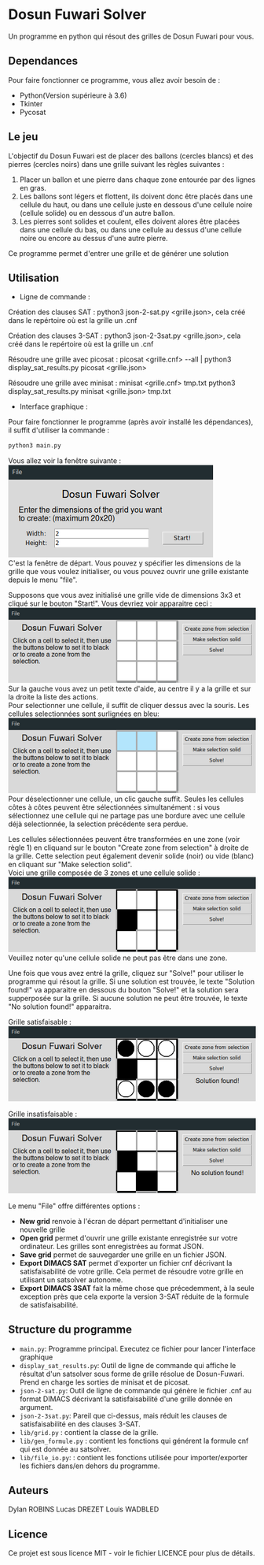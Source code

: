 # Dosun Fuwari Solver

Un programme en python qui résout des grilles de Dosun Fuwari pour vous.

## Dependances

Pour faire fonctionner ce programme, vous allez avoir besoin de :
- Python(Version supérieure à 3.6)
- Tkinter
- Pycosat

## Le jeu

L'objectif du Dosun Fuwari est de placer des ballons (cercles blancs) et des pierres (cercles noirs) dans une grille suivant les règles suivantes :
1. Placer un ballon et une pierre dans chaque zone entourée par des lignes en gras.
2. Les ballons sont légers et flottent, ils doivent donc être placés dans une cellule du haut, ou dans une cellule juste en dessous d'une cellule noire (cellule solide) ou en dessous d'un autre ballon.
3. Les pierres sont solides et coulent, elles doivent alores être placées dans une cellule du bas, ou dans une cellule au dessus d'une cellule noire ou encore au dessus d'une autre pierre.

Ce programme permet d'entrer une grille et de générer une solution

## Utilisation
+ Ligne de commande :

Création des clauses SAT : 
python3 json-2-sat.py <grille.json>, cela créé dans le repértoire où est la grille un .cnf
  
Création des clauses 3-SAT : 
python3 json-2-3sat.py <grille.json>, cela créé dans le repértoire où est la grille un .cnf
  
Résoudre une grille avec picosat : 
picosat <grille.cnf> --all | python3 display_sat_results.py picosat <grille.json>

Résoudre une grille avec minisat : 
minisat <grille.cnf> tmp.txt
python3 display_sat_results.py minisat <grille.json> tmp.txt

+ Interface graphique :

Pour faire fonctionner le programme (après avoir installé les dépendances), il suffit d'utiliser la commande :
```sh
python3 main.py
```

Vous allez voir la fenêtre suivante :  
![Start screen](img/Start_Frame.png)  
C'est la fenêtre de départ. Vous pouvez y spécifier les dimensions de la grille que vous voulez initialiser, ou vous pouvez ouvrir une grille existante depuis le menu "file".

Supposons que vous avez initialisé une grille vide de dimensions 3x3 et cliqué sur le bouton "Start!". Vous devriez voir apparaitre ceci :  
![Editor - intial state](img/Editor_Frame_init.png)  
Sur la gauche vous avez un petit texte d'aide, au centre il y a la grille et sur la droite la liste des actions.  
Pour selectionner une cellule, il suffit de cliquer dessus avec la souris. Les cellules selectionnées sont surlignées en bleu:  
![Editor - selection](img/Editor_Frame_selection.png)  
Pour déselectionner une cellule, un clic gauche suffit. Seules les cellules côtes à côtes peuvent être sélectionnées simultanément : si vous sélectionnez une cellule qui ne partage pas une bordure avec une cellule déjà selectionnée, la selection précédente sera perdue.

Les cellules sélectionnées peuvent être transformées en une zone (voir règle 1) en cliquand sur le bouton "Create zone from selection" à droite de la grille. Cette selection peut également devenir solide (noir) ou vide (blanc) en cliquant sur "Make selection solid".  
Voici une grille composée de 3 zones et une cellule solide :  
![Editor - example grid](img/Editor_Frame_example_grid.png)  
Veuillez noter qu'une cellule solide ne peut pas être dans une zone.

Une fois que vous avez entré la grille, cliquez sur "Solve!" pour utiliser le programme qui résout la grille. Si une solution est trouvée, le texte "Solution found!" va apparaitre en dessous du bouton "Solve!" et la solution sera supperposée sur la grille. Si aucune solution ne peut être trouvée, le texte "No solution found!" apparaitra.

Grille satisfaisable :  
![Editor - satisfiable grid](img/Editor_Frame_sat.png)

Grille insatisfaisable :  
![Editor - unsatisfiable grid](img/Editor_Frame_unsat.png)

Le menu "File" offre différentes options :
- **New grid** renvoie à l'écran de départ permettant d'initialiser une nouvelle grille
- **Open grid** permet d'ouvrir une grille existante enregistrée sur votre ordinateur. Les grilles sont enregistrées au format JSON.
- **Save grid** permet de sauvegarder une grille en un fichier JSON.
- **Export DIMACS SAT** permet d'exporter un fichier cnf décrivant la satisfaisabilité de votre grille. Cela permet de résoudre votre grille en utilisant un satsolver autonome.
- **Export DIMACS 3SAT** fait la même chose que précedemment, à la seule exception près que cela exporte la version 3-SAT réduite de la formule de satisfaisabilité.

## Structure du programme
- `main.py`: Programme principal. Executez ce fichier pour lancer l'interface graphique
- `display_sat_results.py`: Outil de ligne de commande qui affiche le résultat d'un satsolver sous forme de grille résolue de Dosun-Fuwari. Prend en charge les sorties de minisat et de picosat.
- `json-2-sat.py`: Outil de ligne de commande qui génère le fichier .cnf au format DIMACS décrivant la satisfaisabilité d'une grille donnée en argument.
- `json-2-3sat.py`: Pareil que ci-dessus, mais réduit les clauses de satisfaisabilité en des clauses 3-SAT.
- `lib/grid.py` : contient la classe de la grille.
- `lib/gen_formule.py` : contient les fonctions qui générent la formule cnf qui est donnée au satsolver.
- `lib/file_io.py`: : contient les fonctions utilisée pour importer/exporter les fichiers dans/en dehors du programme.

## Auteurs
Dylan ROBINS
Lucas DREZET
Louis WADBLED

## Licence
Ce projet est sous licence MIT - voir le fichier LICENCE pour plus de détails. 

